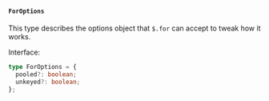 #### `ForOptions`

This type describes the options object that `$.for` can accept to tweak how it works.

Interface:

```ts
type ForOptions = {
  pooled?: boolean;
  unkeyed?: boolean;
};
```
